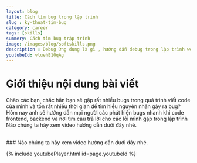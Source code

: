 ```yaml
---
layout: blog
title: Cách tìm bug trong lập trình
slug : ky-thuat-tim-bug
category: career
tags: [skills]
summery: Cách tìm bug trập trình   
image: /images/blog/softskills.png
description : Debug ứng dụng là gì , hướng dẫn debug trong lập trình web , debug lập trình java
youtubeId: vluehE10qAg
---
```


# **Giới thiệu nội dung bài viết**

Chào các bạn, chắc hẳn bạn sẽ gặp rất nhiều bugs trong quá trình viết code của mình và tốn rất nhiều thời gian để tìm hiểu
nguyên nhân gây ra bug? Hôm nay anh sẽ hướng dẫn mọi người các phát hiện bugs nhanh khi code frontend, backend và nơi tìm
câu trả lời cho các lỗi mình gặp trong lập trình
Nào chúng ta hãy xem video hướng dẫn dưới đây nhé.

<br>
### Nào chúng ta hãy xem video hướng dẫn dưới đây nhé.

{% include youtubePlayer.html id=page.youtubeId %}
